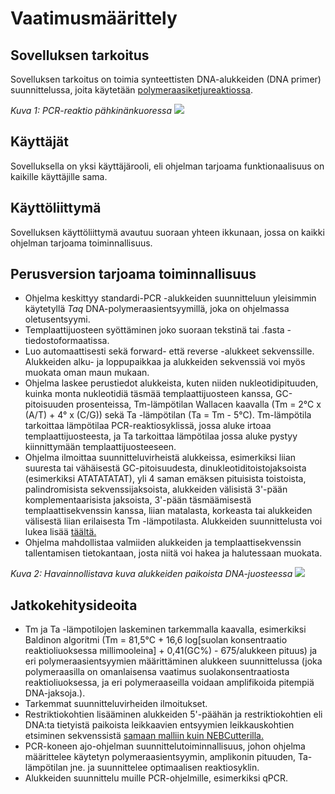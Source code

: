 # Vaatimusmäärittely

## Sovelluksen tarkoitus

Sovelluksen tarkoitus on toimia synteettisten DNA-alukkeiden (DNA primer) suunnittelussa, joita käytetään [polymeraasiketjureaktiossa](https://fi.wikipedia.org/wiki/Polymeraasiketjureaktio). 


_Kuva 1: PCR-reaktio pähkinänkuoressa_
<img src="https://qph.ec.quoracdn.net/main-qimg-b332e117400787aac537141a88f8cdb4">

## Käyttäjät

Sovelluksella on yksi käyttäjärooli, eli ohjelman tarjoama funktionaalisuus on kaikille käyttäjille sama.

## Käyttöliittymä

Sovelluksen käyttöliittymä avautuu suoraan yhteen ikkunaan, jossa on kaikki ohjelman tarjoama toiminnallisuus.

## Perusversion tarjoama toiminnallisuus

- Ohjelma keskittyy standardi-PCR -alukkeiden suunnitteluun yleisimmin käytetyllä _Taq_ DNA-polymeraasientsyymillä, joka on ohjelmassa oletusentsyymi.
- Templaattijuosteen syöttäminen joko suoraan tekstinä tai .fasta -tiedostoformaatissa.
- Luo automaattisesti sekä forward- että reverse -alukkeet sekvenssille. Alukkeiden alku- ja loppupaikkaa ja alukkeiden sekvenssiä voi myös muokata oman maun mukaan.
- Ohjelma laskee perustiedot alukkeista, kuten niiden nukleotidipituuden, kuinka monta nukleotidiä täsmää templaattijuosteen kanssa, GC-pitoisuuden prosenteissa, Tm-lämpötilan Wallacen kaavalla (Tm = 2°C x (A/T) + 4° x (C/G)) sekä Ta -lämpötilan (Ta = Tm - 5°C). Tm-lämpötila tarkoittaa lämpötilaa PCR-reaktiosyklissä, jossa aluke irtoaa templaattijuosteesta, ja Ta tarkoittaa lämpötilaa jossa aluke pystyy kiinnittymään templaattijuosteeseen.
- Ohjelma ilmoittaa suunnitteluvirheistä alukkeissa, esimerkiksi liian suuresta tai vähäisestä GC-pitoisuudesta, dinukleotiditoistojaksoista (esimerkiksi ATATATATAT), yli 4 saman emäksen pituisista toistoista, palindromisista sekvenssijaksoista, alukkeiden välisistä 3'-pään komplementaarisista jaksoista, 3'-pään täsmäämisestä templaattisekvenssin kanssa, liian matalasta, korkeasta tai alukkeiden välisestä liian erilaisesta Tm -lämpotilasta. Alukkeiden suunnittelusta voi lukea lisää [täältä.](http://www.premierbiosoft.com/tech_notes/PCR_Primer_Design.html)
- Ohjelma mahdollistaa valmiiden alukkeiden ja templaattisekvenssin tallentamisen tietokantaan, josta niitä voi hakea ja halutessaan muokata.


_Kuva 2: Havainnollistava kuva alukkeiden paikoista DNA-juosteessa_
<img src=https://upload.wikimedia.org/wikipedia/commons/9/91/Primers_RevComp.svg>

## Jatkokehitysideoita

- Tm ja Ta -lämpotilojen laskeminen tarkemmalla kaavalla, esimerkiksi Baldinon algoritmi (Tm = 81,5°C + 16,6 log[suolan konsentraatio reaktioliuoksessa millimooleina] + 0,41(GC%) - 675/alukkeen pituus) ja eri polymeraasientsyymien määrittäminen alukkeen suunnittelussa (joka polymeraasilla on omanlaisensa vaatimus suolakonsentraatiosta reaktioliuoksessa, ja eri polymeraaseilla voidaan amplifikoida pitempiä DNA-jaksoja.).
- Tarkemmat suunnitteluvirheiden ilmoitukset.
- Restriktiokohtien lisääminen alukkeiden 5'-päähän ja restriktiokohtien eli DNA:ta tietyistä paikoista leikkaavien entsyymien leikkauskohtien etsiminen sekvenssistä [samaan malliin kuin NEBCutterilla.](http://nc2.neb.com/NEBcutter2/)
- PCR-koneen ajo-ohjelman suunnittelutoiminnallisuus, johon ohjelma määrittelee käytetyn polymeraasientsyymin, amplikonin pituuden, Ta-lämpötilan jne. ja suunnittelee optimaalisen reaktiosyklin.
- Alukkeiden suunnittelu muille PCR-ohjelmille, esimerkiksi qPCR.
